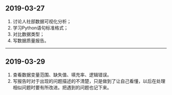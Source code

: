 ## 2019-03-27

1. 讨论人社部数据可视化分析；
2. 学习Python语句标准格式；
3. 对比数据类型；
4. 写数据质量报告。

***

## 2019-03-29

1. 查看数据变量范围、缺失值、填充率、逻辑错误。
2. 写报告时对于出现的问题描述的不清楚，只是做到了让自己看懂，以后在处理相似问题时要有所改进。把遇到的问题也记下来。



